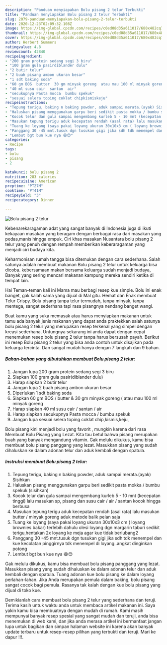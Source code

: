 ```yaml
---
description: "Panduan menyiapakan Bolu pisang 2 telur Terbukti"
title: "Panduan menyiapakan Bolu pisang 2 telur Terbukti"
slug: 2079-panduan-menyiapakan-bolu-pisang-2-telur-terbukti
date: 2020-12-23T02:09:32.108Z
image: https://img-global.cpcdn.com/recipes/c0ed08d35a611017/680x482cq70/bolu-pisang-2-telur-foto-resep-utama.jpg
thumbnail: https://img-global.cpcdn.com/recipes/c0ed08d35a611017/680x482cq70/bolu-pisang-2-telur-foto-resep-utama.jpg
cover: https://img-global.cpcdn.com/recipes/c0ed08d35a611017/680x482cq70/bolu-pisang-2-telur-foto-resep-utama.jpg
author: Herbert Summers
ratingvalue: 4.8
reviewcount: 42840
recipeingredient:
- "200 gram protein sedang segi 3 biru"
- "100 gram gula pasirdiblander dulu"
- "2 butir telur"
- "2 buah pisang ambon ukuran besar"
- "1 sdt baking soda"
- "60 gm BOS  butter  30 gm minyak goreng  atau mau 100 ml minyak goreng"
- "40 ml susu cair  santan  air"
- "secukupnya Pasta mocca  bumbu spekuk"
- "sesuai selera toping coklat chipkismiskeju"
recipeinstructions:
- "Tepung terigu, baking n baking powder, aduk sampai merata.(ayak) Sisihkan"
- "Haluskan pisang menggunakan garpu beri sedikit pasta mokka / bumbu spekuk (sisihkan)"
- "Kocok telur dan gula sampai mengembang kurleb 5 - 10 mnt (kecepatan tinggi) lalu masukan sp, pisang dan susu cair / air / santan kocok hingga berbusa"
- "Masukan tepung terigu aduk kecepatan rendah (asal rata) lalu masukan butter / minyak goreng aduk metode balik pelan saja"
- "Tuang ke loyang (saya pakai loyang ukuran 30x10x3 cm ( loyang brownies bakar) terlebih dahulu olesi loyang dgn margarin taburi sedikit terigu,hentakan 2x loyang ke meja agar kue tidak berlubang2"
- "Panggang 30 -45 mnt.tusuk dgn tusukan gigi jika sdh tdk menempel dan kue kecolatan pinggirnya tdk menempel di loyang..angkat dinginkan potong"
- "Lembut bgt bun kue nya 😆😊"
categories:
- Recipe
tags:
- bolu
- pisang
- 2

katakunci: bolu pisang 2 
nutrition: 283 calories
recipecuisine: American
preptime: "PT27M"
cooktime: "PT41M"
recipeyield: "3"
recipecategory: Dinner

---
```



![Bolu pisang 2 telur](https://img-global.cpcdn.com/recipes/c0ed08d35a611017/680x482cq70/bolu-pisang-2-telur-foto-resep-utama.jpg)

Kebenarekaragaman adat yang sangat banyak di Indonesia juga di ikuti kekayaan masakan yang beragam dengan berbagai rasa dari masakan yang pedas,manis hingga empuk. Ciri khas masakan Nusantara bolu pisang 2 telur yang penuh dengan rempah memberikan keberaragaman yang menjadi ciri budaya kita.


Keharmonisan rumah tangga bisa ditemukan dengan cara sederhana. Salah satunya adalah membuat makanan Bolu pisang 2 telur untuk keluarga bisa dicoba. kebersamaan makan bersama keluarga sudah menjadi budaya, Banyak yang sering mencari makanan kampung mereka sendiri ketika di tempat lain.

Hai Teman-teman kali ini Mama mau berbagi resep kue simple. Bolu ini enak banget, gak kalah sama yang dijual di Mal gitu. Hemat dan Enak membuat Telur Crispy. Bolu pisang tanpa telur termudah, tanpa minyak, tanpa mentega, sangat sederhana tapi rasa pisangnya nendang banget wangi.

Buat kamu yang suka memasak atau harus menyiapkan makanan untuk tamu ada banyak jenis makanan yang dapat anda praktekkan salah satunya bolu pisang 2 telur yang merupakan resep terkenal yang simpel dengan kreasi sederhana. Untungnya sekarang ini anda dapat dengan cepat menemukan resep bolu pisang 2 telur tanpa harus bersusah payah.
Berikut ini resep Bolu pisang 2 telur yang bisa anda contoh untuk disajikan pada keluarga tercinta. Dan sangat mudah hanya dengan 7 langkah dan 9 bahan.


<!--inarticleads1-->

##### Bahan-bahan yang dibutuhkan membuat Bolu pisang 2 telur:

1. Jangan lupa 200 gram protein sedang segi 3 biru
1. Siapkan 100 gram gula pasir(diblander dulu)
1. Harap siapkan 2 butir telur
1. Jangan lupa 2 buah pisang ambon ukuran besar
1. Diperlukan 1 sdt baking soda
1. Siapkan 60 gm BOS / butter &amp; 30 gm minyak goreng ( atau mau 100 ml minyak goreng
1. Harap siapkan 40 ml susu cair / santan / air
1. Harap siapkan secukupnya Pasta mocca / bumbu spekuk
1. Jangan lupa sesuai selera toping coklat chip,kismis,keju,


Bolu pisang kini menjadi bolu yang favorit , mungkin karena dari rasa Membuat Bolu Pisang yang Lezat. Kita tau betul bahwa pisang merupakan buah yang banyak mengandung vitamin. Gak melulu dikukus, kamu bisa membuat bolu pisang panggang yang lezat. Masukkan pisang yang sudah dihaluskan ke dalam adonan telur dan aduk kembali dengan spatula. 

<!--inarticleads2-->

##### Instruksi membuat  Bolu pisang 2 telur:

1. Tepung terigu, baking n baking powder, aduk sampai merata.(ayak) Sisihkan
1. Haluskan pisang menggunakan garpu beri sedikit pasta mokka / bumbu spekuk (sisihkan)
1. Kocok telur dan gula sampai mengembang kurleb 5 - 10 mnt (kecepatan tinggi) lalu masukan sp, pisang dan susu cair / air / santan kocok hingga berbusa
1. Masukan tepung terigu aduk kecepatan rendah (asal rata) lalu masukan butter / minyak goreng aduk metode balik pelan saja
1. Tuang ke loyang (saya pakai loyang ukuran 30x10x3 cm ( loyang brownies bakar) terlebih dahulu olesi loyang dgn margarin taburi sedikit terigu,hentakan 2x loyang ke meja agar kue tidak berlubang2
1. Panggang 30 -45 mnt.tusuk dgn tusukan gigi jika sdh tdk menempel dan kue kecolatan pinggirnya tdk menempel di loyang..angkat dinginkan potong
1. Lembut bgt bun kue nya 😆😊


Gak melulu dikukus, kamu bisa membuat bolu pisang panggang yang lezat. Masukkan pisang yang sudah dihaluskan ke dalam adonan telur dan aduk kembali dengan spatula. Tuang adonan kue bolu pisang ke dalam loyang perlahan-lahan. Jika Anda merupakan pemula dalam baking, bolu pisang sangat cocok bagi pemula. Rasanya tak kalah dengan kue bolu pisang yang dijual di toko kue. 

Demikianlah cara membuat bolu pisang 2 telur yang sederhana dan teruji. Terima kasih untuk waktu anda untuk membaca artikel makanan ini. Saya yakin kamu bisa membuatnya dengan mudah di rumah. Kami masih mempunyai banyak resep spesial yang sangat mudah dan teruji, anda bisa menemukan di web kami, dan jika anda merasa artikel ini bermanfaat jangan lupa untuk bagikan dan simpan halaman website ini karena akan banyak update terbaru untuk resep-resep pilihan yang terbukti dan teruji. Mari ke dapur !!!. 
